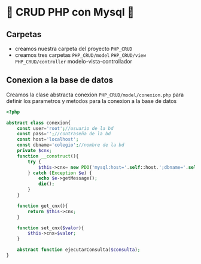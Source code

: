 # :elephant: CRUD PHP con Mysql :dolphin:

## Carpetas
- creamos nuestra carpeta del proyecto `PHP_CRUD`
- creamos tres carpetas `PHP_CRUD/model` `PHP_CRUD/view` `PHP_CRUD/controller` modelo-vista-controllador
## Conexion a la base de datos
Creamos la clase abstracta conexion `PHP_CRUD/model/conexion.php` para definir los parametros y metodos para la conexion a la base de datos

``` php
<?php

abstract class conexion{
	const user='root';//usuario de la bd
	const pass='';//contraseña de la bd
	const host='localhost';
	const dbname='colegio';//nombre de la bd
	private $cnx;
	function __construct(){
		try {
			$this->cnx= new PDO('mysql:host='.self::host.';dbname='.self::dbname,self::user,self::pass);
		} catch (Exception $e) {
			echo $e->getMessage();
			die();
		}
	}

	function get_cnx(){
		return $this->cnx;
	}

	function set_cnx($valor){
		$this->cnx=$valor;
	}

	abstract function ejecutarConsulta($consulta);
}

```
